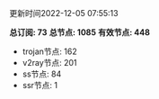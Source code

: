 更新时间2022-12-05 07:55:13

**总订阅: 73**
**总节点: 1085**
**有效节点: 448**
- trojan节点: 162
- v2ray节点: 201
- ss节点: 84
- ssr节点: 1
